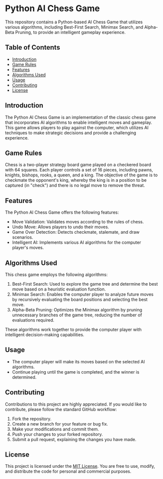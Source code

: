 # Python AI Chess Game

This repository contains a Python-based AI Chess Game that utilizes various algorithms, including Best-First Search, Minimax Search, and Alpha-Beta Pruning, to provide an intelligent gameplay experience.

## Table of Contents

- [Introduction](#introduction)
- [Game Rules](#game-rules)
- [Features](#features)
- [Algorithms Used](#algorithms-used)
- [Usage](#usage)
- [Contributing](#contributing)
- [License](#license)

## Introduction

The Python AI Chess Game is an implementation of the classic chess game that incorporates AI algorithms to enable intelligent moves and gameplay. This game allows players to play against the computer, which utilizes AI techniques to make strategic decisions and provide a challenging experience.

## Game Rules

Chess is a two-player strategy board game played on a checkered board with 64 squares. Each player controls a set of 16 pieces, including pawns, knights, bishops, rooks, a queen, and a king. The objective of the game is to checkmate the opponent's king, whereby the king is in a position to be captured (in "check") and there is no legal move to remove the threat.

## Features

The Python AI Chess Game offers the following features:

- Move Validation: Validates moves according to the rules of chess.
- Undo Move: Allows players to undo their moves.
- Game Over Detection: Detects checkmate, stalemate, and draw scenarios.
- Intelligent AI: Implements various AI algorithms for the computer player's moves.

## Algorithms Used

This chess game employs the following algorithms:

1. Best-First Search: Used to explore the game tree and determine the best move based on a heuristic evaluation function.
2. Minimax Search: Enables the computer player to analyze future moves by recursively evaluating the board positions and selecting the best move.
3. Alpha-Beta Pruning: Optimizes the Minimax algorithm by pruning unnecessary branches of the game tree, reducing the number of evaluations required.

These algorithms work together to provide the computer player with intelligent decision-making capabilities.

## Usage

- The computer player will make its moves based on the selected AI algorithms.
- Continue playing until the game is completed, and the winner is determined.

## Contributing

Contributions to this project are highly appreciated. If you would like to contribute, please follow the standard GitHub workflow:

1. Fork the repository.
2. Create a new branch for your feature or bug fix.
3. Make your modifications and commit them.
4. Push your changes to your forked repository.
5. Submit a pull request, explaining the changes you have made.

## License

This project is licensed under the [MIT License](LICENSE). You are free to use, modify, and distribute the code for personal and commercial purposes.
